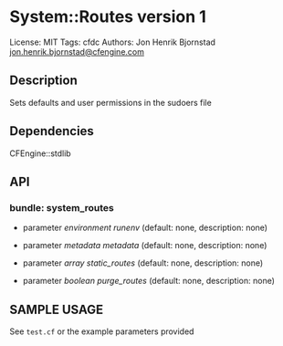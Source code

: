 # System::Routes version 1

License: MIT
Tags: cfdc
Authors: Jon Henrik Bjornstad <jon.henrik.bjornstad@cfengine.com>

## Description
Sets defaults and user permissions in the sudoers file

## Dependencies
CFEngine::stdlib

## API
### bundle: system_routes
* parameter _environment_ *runenv* (default: none, description: none)

* parameter _metadata_ *metadata* (default: none, description: none)

* parameter _array_ *static_routes* (default: none, description: none)

* parameter _boolean_ *purge_routes* (default: none, description: none)


## SAMPLE USAGE
See `test.cf` or the example parameters provided

